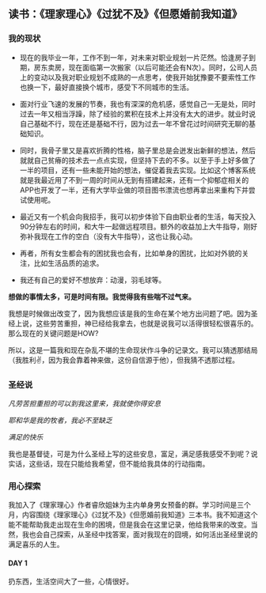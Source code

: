 ## 读书：《理家理心》《过犹不及》《但愿婚前我知道》
### 我的现状
- 现在的我毕业一年，工作不到一年，对未来对职业规划一片茫然。恰逢房子到期，房东卖房，现在面临第一次搬家（以后可能还会有N次）。同时，公司人员上的变动以及我对职业规划不成熟的一点思考，使我开始犹豫要不要索性工作也换一下，最好直接换个城市，感受下不同城市的生活。
- 面对行业飞速的发展的节奏，我也有深深的危机感，感觉自己一无是处，同时过去一年又相当浮躁，除了经验的累积在技术上并没有太大的进步。就业时说自己基础不行，现在还是基础不行，因为过去一年不曾花过时间研究无聊的基础知识。

- 同时，我骨子里又是喜欢折腾的性格，脑子里总是会迸发出新鲜的想法，然后就就自己贫瘠的技术去一点点实现，但坚持下去的不多。以至于手上好多做了一半的项目，还有一些未能开始的想法，催促着我去实现。比如这个博客系统就是我最近用了不到一周的时间从无到有搭建起来，还有一个抑郁症相关的APP也开发了一半，还有大学毕业做的项目图书漂流也想再拿出来重构下并尝试使用呢。

- 最近又有一个机会向我招手，我可以初步体验下自由职业者的生活，每天投入90分钟左右的时间，和大牛一起做远程项目。额外的收益加上大牛指导，刚好弥补我现在工作的空白（没有大牛指导），这也让我心动。

- 再者，所有女生都会有的困扰我也会有，比如单身的困扰，比如对外貌的关注，比如生活品质的追求。

- 我还有自己的爱好不想放弃：动漫，羽毛球等。

**想做的事情太多，可是时间有限。我觉得我有些喘不过气来。**

我想是时候做出改变了，因为我想应该是我的生命在某个地方出问题了吧。因为圣经上说，这些劳苦重担，神已经给我拿去，也就是说我可以活得很轻松很喜乐的。那么现在的关键问题是HOW?

所以，这是一篇我和现在杂乱不堪的生命现状作斗争的记录文。我可以猜透那结局（我胜利✌️，因为我会靠着神来做，这份自信源于他），但我猜不透那过程。

### 圣经说
*凡劳苦担重担的可以到我这里来，我就使你得安息*

*耶和华是我的牧者，我必不至缺乏*

*满足的快乐*

我也是基督徒，可是为什么圣经上写的这些安息，富足，满足感我感受不到呢？说实话，这些话，现在只能给我希望，但不能给我具体的行动指南。

### 用心探索
我加入了《理家理心》作者睿欣姐妹为主内单身男女预备的群。学习时间是三个月，内容围绕《理家理心》《过犹不及》《但愿婚前我知道》三本书。我不知道这个能不能帮助我走出现在生命的困境，但是我会在这里记录，他给我带来的改变。当然，我也会自己探索，从圣经中找答案，面对我现在的囧境，如何活出圣经里说的满足喜乐的人生。

#### DAY 1
扔东西，生活空间大了一些，心情很好。
